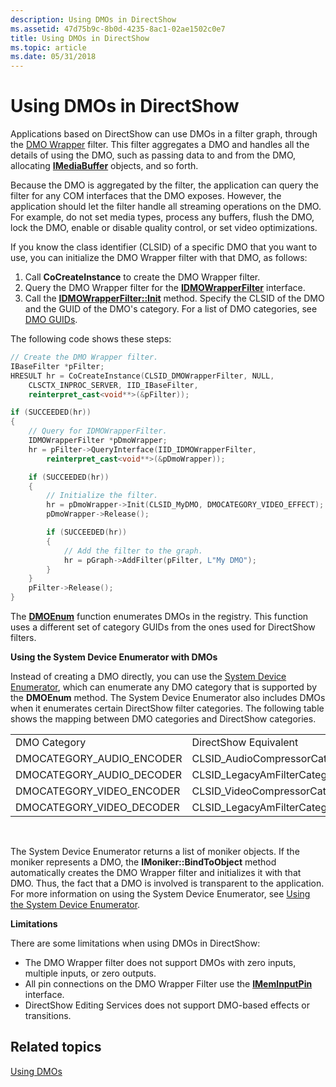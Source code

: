 ```yaml
---
description: Using DMOs in DirectShow
ms.assetid: 47d75b9c-8b0d-4235-8ac1-02ae1502c0e7
title: Using DMOs in DirectShow
ms.topic: article
ms.date: 05/31/2018
---
```


# Using DMOs in DirectShow

Applications based on DirectShow can use DMOs in a filter graph, through the [DMO Wrapper](dmo-wrapper-filter.md) filter. This filter aggregates a DMO and handles all the details of using the DMO, such as passing data to and from the DMO, allocating [**IMediaBuffer**](/previous-versions/windows/desktop/api/Mediaobj/nn-mediaobj-imediabuffer) objects, and so forth.

Because the DMO is aggregated by the filter, the application can query the filter for any COM interfaces that the DMO exposes. However, the application should let the filter handle all streaming operations on the DMO. For example, do not set media types, process any buffers, flush the DMO, lock the DMO, enable or disable quality control, or set video optimizations.

If you know the class identifier (CLSID) of a specific DMO that you want to use, you can initialize the DMO Wrapper filter with that DMO, as follows:

1.  Call **CoCreateInstance** to create the DMO Wrapper filter.
2.  Query the DMO Wrapper filter for the [**IDMOWrapperFilter**](/previous-versions/windows/desktop/api/Dmodshow/nn-dmodshow-idmowrapperfilter) interface.
3.  Call the [**IDMOWrapperFilter::Init**](/previous-versions/windows/desktop/api/Dmodshow/nf-dmodshow-idmowrapperfilter-init) method. Specify the CLSID of the DMO and the GUID of the DMO's category. For a list of DMO categories, see [DMO GUIDs](dmo-guids.md).

The following code shows these steps:


```C++
// Create the DMO Wrapper filter.
IBaseFilter *pFilter;
HRESULT hr = CoCreateInstance(CLSID_DMOWrapperFilter, NULL, 
    CLSCTX_INPROC_SERVER, IID_IBaseFilter, 
    reinterpret_cast<void**>(&pFilter));

if (SUCCEEDED(hr)) 
{
    // Query for IDMOWrapperFilter.
    IDMOWrapperFilter *pDmoWrapper;
    hr = pFilter->QueryInterface(IID_IDMOWrapperFilter, 
        reinterpret_cast<void**>(&pDmoWrapper));

    if (SUCCEEDED(hr)) 
    {     
        // Initialize the filter.
        hr = pDmoWrapper->Init(CLSID_MyDMO, DMOCATEGORY_VIDEO_EFFECT); 
        pDmoWrapper->Release();

        if (SUCCEEDED(hr)) 
        {
            // Add the filter to the graph.
            hr = pGraph->AddFilter(pFilter, L"My DMO");
        }
    }
    pFilter->Release();
}
```



The [**DMOEnum**](/previous-versions/windows/desktop/api/Dmoreg/nf-dmoreg-dmoenum) function enumerates DMOs in the registry. This function uses a different set of category GUIDs from the ones used for DirectShow filters.

**Using the System Device Enumerator with DMOs**

Instead of creating a DMO directly, you can use the [System Device Enumerator](system-device-enumerator.md), which can enumerate any DMO category that is supported by the **DMOEnum** method. The System Device Enumerator also includes DMOs when it enumerates certain DirectShow filter categories. The following table shows the mapping between DMO categories and DirectShow categories.



|                             |                                |
|-----------------------------|--------------------------------|
| DMO Category                | DirectShow Equivalent          |
| DMOCATEGORY\_AUDIO\_ENCODER | CLSID\_AudioCompressorCategory |
| DMOCATEGORY\_AUDIO\_DECODER | CLSID\_LegacyAmFilterCategory  |
| DMOCATEGORY\_VIDEO\_ENCODER | CLSID\_VideoCompressorCategory |
| DMOCATEGORY\_VIDEO\_DECODER | CLSID\_LegacyAmFilterCategory  |



 

The System Device Enumerator returns a list of moniker objects. If the moniker represents a DMO, the **IMoniker::BindToObject** method automatically creates the DMO Wrapper filter and initializes it with that DMO. Thus, the fact that a DMO is involved is transparent to the application. For more information on using the System Device Enumerator, see [Using the System Device Enumerator](using-the-system-device-enumerator.md).

**Limitations**

There are some limitations when using DMOs in DirectShow:

-   The DMO Wrapper filter does not support DMOs with zero inputs, multiple inputs, or zero outputs.
-   All pin connections on the DMO Wrapper Filter use the [**IMemInputPin**](/windows/desktop/api/Strmif/nn-strmif-imeminputpin) interface.
-   DirectShow Editing Services does not support DMO-based effects or transitions.

## Related topics

<dl> <dt>

[Using DMOs](using-dmos.md)
</dt> </dl>

 

 



